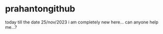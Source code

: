 # prahantongithub
today till the date 25/nov/2023 i am completely new here...    can anyone help me...? 
